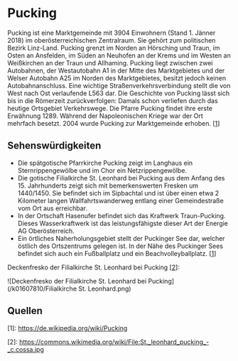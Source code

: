 # Pucking
Pucking ist eine Marktgemeinde mit 3904 Einwohnern (Stand 1. Jänner 2018) im oberösterreichischen Zentralraum. Sie gehört zum politischen Bezirk Linz-Land. Pucking grenzt im Norden an Hörsching und Traun, im Osten an Ansfelden, im Süden an Neuhofen an der Krems und im Westen an Weißkirchen an der Traun und Allhaming. Pucking liegt zwischen zwei Autobahnen, der Westautobahn A1 in der Mitte des Marktgebietes und der Welser Autobahn A25 im Norden des Marktgebietes, besitzt jedoch keinen Autobahnanschluss. Eine wichtige Straßenverkehrsverbindung stellt die von West nach Ost verlaufende L563 dar. Die Geschichte von Pucking lässt sich bis in die Römerzeit zurückverfolgen: Damals schon verliefen durch das heutige Ortsgebiet Verkehrswege. Die Pfarre Pucking findet ihre erste Erwähnung 1289. Während der Napoleonischen Kriege war der Ort mehrfach besetzt. 2004 wurde Pucking zur Marktgemeinde erhoben. [[1]]

## Sehenswürdigkeiten
* Die spätgotische Pfarrkirche Pucking zeigt im Langhaus ein Sternrippengewölbe und im Chor ein Netzrippengewölbe.
* Die gotische Filialkirche St. Leonhard bei Pucking aus dem Anfang des 15. Jahrhunderts zeigt sich mit bemerkenswerten Fresken um 1440/1450. Sie befindet sich im Sipbachtal und ist über einen etwa 2 Kilometer langen Wallfahrtswanderweg entlang einer Gemeindestraße vom Ort aus erreichbar.
* In der Ortschaft Hasenufer befindet sich das Kraftwerk Traun-Pucking. Dieses Wasserkraftwerk ist das leistungsfähigste dieser Art der Energie AG Oberösterreich.
* Ein örtliches Naherholungsgebiet stellt der Puckinger See dar, welcher östlich des Ortszentrums gelegen ist. In der Nähe des Puckinger Sees befindet sich auch ein Fußballplatz und ein Beachvolleyballplatz. [[1]]

Deckenfresko der Filialkirche St. Leonhard bei Pucking [[2]]:

![Deckenfresko der Filialkirche St. Leonhard bei Pucking](/k01607810/Filialkirche St. Leonhard.png)

## Quellen

[1]: https://de.wikipedia.org/wiki/Pucking
\[1\]: <https://de.wikipedia.org/wiki/Pucking>

[2]: https://commons.wikimedia.org/wiki/File:St._leonhard_pucking_-_c.cossa.jpg
\[2\]: <https://commons.wikimedia.org/wiki/File:St._leonhard_pucking_-_c.cossa.jpg>
